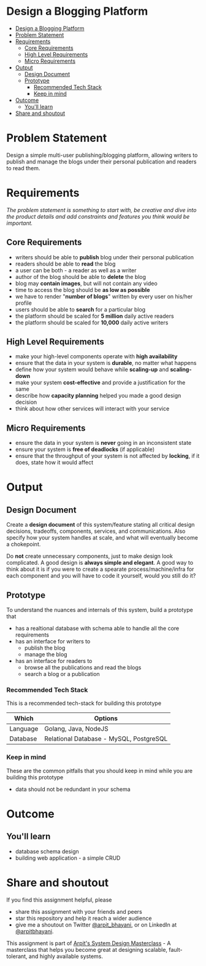 Design a Blogging Platform
===

<!--ts-->
* [Design a Blogging Platform](#design-a-blogging-platform)
* [Problem Statement](#problem-statement)
* [Requirements](#requirements)
   * [Core Requirements](#core-requirements)
   * [High Level Requirements](#high-level-requirements)
   * [Micro Requirements](#micro-requirements)
* [Output](#output)
   * [Design Document](#design-document)
   * [Prototype](#prototype)
      * [Recommended Tech Stack](#recommended-tech-stack)
      * [Keep in mind](#keep-in-mind)
* [Outcome](#outcome)
   * [You'll learn](#youll-learn)
* [Share and shoutout](#share-and-shoutout)
<!--te-->

# Problem Statement

Design a simple multi-user publishing/blogging platform, allowing writers to publish and manage the blogs under their personal publication and readers to read them.

# Requirements

<!--rs-->
*The problem statement is something to start with, be creative and dive into the product details and add constraints and features you think would be important.*
<!--re-->

## Core Requirements

 - writers should be able to **publish** blog under their personal publication
 - readers should be able to **read** the blog
 - a user can be both - a reader as well as a writer
 - author of the blog should be able to **delete** the blog
 - blog may **contain images**, but will not contain any video
 - time to access the blog should be **as low as possible**
 - we have to render "**number of blogs**" written by every user on his/her profile
 - users should be able to **search** for a particular blog
 - the platform should be scaled for **5 million** daily active readers
 - the platform should be scaled for **10,000** daily active writers

##  High Level Requirements
<!--hs-->
- make your high-level components operate with **high availability**
 - ensure that the data in your system is **durable**, no matter what happens
 - define how your system would behave while **scaling-up** and **scaling-down**
 - make your system **cost-effective** and provide a justification for the same
 - describe how **capacity planning** helped you made a good design decision 
 - think about how other services will interact with your service
<!--he-->

##  Micro Requirements
<!--ms-->
- ensure the data in your system is **never** going in an inconsistent state
 - ensure your system is **free of deadlocks** (if applicable)
 - ensure that the throughput of your system is not affected by **locking**, if it does, state how it would affect
<!--me-->

# Output

## Design Document
<!--ds-->
Create a **design document** of this system/feature stating all critical design decisions, tradeoffs, components, services, and communications. Also specify how your system handles at scale, and what will eventually become a chokepoint.

Do **not** create unnecessary components, just to make design look complicated. A good design is **always simple and elegant**. A good way to think about it is if you were to create a spearate process/machine/infra for each component and you will have to code it yourself, would you still do it?
<!--de-->

## Prototype

To understand the nuances and internals of this system, build a prototype that

- has a realtional database with schema able to handle all the core requirements
- has an interface for writers to
   - publish the blog
   - manage the blog
- has an interface for readers to
   - browse all the publications and read the blogs
   - search a blog or a publication

###  Recommended Tech Stack

This is a recommended tech-stack for building this prototype

|Which|Options|
|-----|-----|
|Language|Golang, Java, NodeJS|
|Database|Relational Database - MySQL, PostgreSQL|

###  Keep in mind

These are the common pitfalls that you should keep in mind while you are building this prototype

- data should not be redundant in your schema

# Outcome

##  You'll learn

- database schema design
- building web application - a simple CRUD

<!--fs-->
#  Share and shoutout

If you find this assignment helpful, please
 - share this assignment with your friends and peers
 - star this repository and help it reach a wider audience
 - give me a shoutout on Twitter [@arpit_bhayani](https://twitter.com/@arpit_bhayani), or on LinkedIn at [@arpitbhayani](https://www.linkedin.com/in/arpitbhayani/).

This assignment is part of [Arpit's System Design Masterclass](https://arpitbhayani.me/masterclass) - A masterclass that helps you become great at designing scalable, fault-tolerant, and highly available systems.
<!--fe-->
